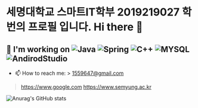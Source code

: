 # 세명대학교 스마트IT학부 2019219027 학번의 프로필 입니다. Hi there 👋

## 🔭 I'm working on <img alt="Java" src= "https://img.shields.io/badge/-Java-red"/>  <img alt="Spring" src=https://img.shields.io/badge/-spring-orange/>  <img alt="C++" src=https://img.shields.io/badge/-c%2B%2B-%233CBDB1>  <img alt="MYSQL" src=https://img.shields.io/badge/-MYSQL-%23A8B9CC/>  <img alt="AndirodStudio" src=https://img.shields.io/badge/-AndroidStudio-%233DDC84/>


- 📫 How to reach me: > 1559647@gmail.com
> https://www.google.com
> https://www.semyung.ac.kr

![Anurag's GitHub stats](https://github-readme-stats.vercel.app/api?username=7illusion.com&show_icons=true&theme=radical)
